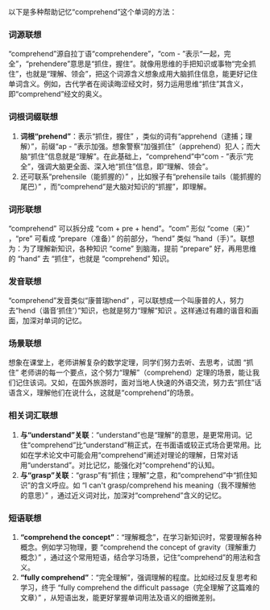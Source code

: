 以下是多种帮助记忆“comprehend”这个单词的方法：

### 词源联想
“comprehend”源自拉丁语“comprehendere”，“com - ”表示“一起，完全”，“prehendere”意思是“抓住，握住”。就像用思维的手把知识或事物“完全抓住”，也就是“理解、领会”，把这个词源含义想象成用大脑抓住信息，能更好记住单词含义。例如，古代学者在阅读晦涩经文时，努力运用思维“抓住”其含义，即“comprehend”经文的奥义。

### 词根词缀联想
1. **词根“prehend”**：表示“抓住，握住” ，类似的词有“apprehend（逮捕；理解）”，前缀“ap - ”表示加强。想象警察“加强抓住”（apprehend）犯人；而大脑“抓住”信息就是“理解”。在此基础上，“comprehend”中“com - ”表示“完全”，强调大脑更全面、深入地“抓住”信息，即“理解、领会”。
2. 还可联系“prehensile（能抓握的）” ，比如猴子有“prehensile tails（能抓握的尾巴）” ，而“comprehend”是大脑对知识的“抓握”，即理解。

### 词形联想
“comprehend” 可以拆分成 “com + pre + hend”。“com” 形似 “come（来）” ，“pre” 可看成 “prepare（准备）” 的前部分，“hend” 类似 “hand（手）”。联想为：为了理解新知识，各种知识 “come” 到脑海，提前 “prepare” 好，再用思维的 “hand” 去 “抓住”，也就是 “comprehend” 知识。

### 发音联想
“comprehend”发音类似“康普瑞hend” ，可以联想成一个叫康普的人，努力去“hend（谐音‘抓住’）”知识，也就是努力“理解”知识 。这样通过有趣的谐音和画面，加深对单词的记忆。

### 场景联想
想象在课堂上，老师讲解复杂的数学定理，同学们努力去听、去思考，试图 “抓住” 老师讲的每一个要点，这个努力“理解”（comprehend）定理的场景，能让我们记住该词。又如，在国外旅游时，面对当地人快速的外语交流，努力去“抓住”话语含义，理解他们在说什么，这就是“comprehend”的场景。

### 相关词汇联想
1. **与“understand”关联**：“understand”也是“理解”的意思，是更常用词。记住“comprehend”比“understand”稍正式，在书面语或较正式场合更常用。比如在学术论文中可能会用“comprehend”阐述对理论的理解，日常对话用“understand”。对比记忆，能强化对“comprehend”的认知。
2. **与“grasp”关联**：“grasp”有“抓住；理解”之意，和“comprehend”中“抓住知识”的含义呼应。如 “I can't grasp/comprehend his meaning（我不理解他的意思）” ，通过近义词对比，加深对“comprehend”含义的记忆。

### 短语联想
1. **“comprehend the concept”**：“理解概念”，在学习新知识时，常要理解各种概念。例如学习物理，要 “comprehend the concept of gravity（理解重力概念）” ，通过这个常用短语，结合学习场景，记住“comprehend”的用法和含义。
2. **“fully comprehend”**：“完全理解”，强调理解的程度。比如经过反复思考和学习，终于 “fully comprehend the difficult passage（完全理解了这篇难的文章）” ，从短语出发，能更好掌握单词用法及语义的细微差别。 
